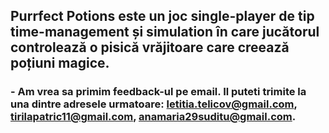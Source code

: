 ## Purrfect Potions este un joc single-player de tip time-management și simulation în care jucătorul controlează o pisică vrăjitoare care creează poțiuni magice.
### - Am vrea sa primim feedback-ul pe email. Il puteti trimite la una dintre adresele urmatoare: letitia.telicov@gmail.com, tirilapatric11@gmail.com, anamaria29suditu@gmail.com.
